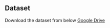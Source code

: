 

## Dataset
Download the dataset from below
[Google Drive](https://drive.google.com/drive/folders/1eVr1ytUL93SNGatfjdnTaq5hAXXJdqhN?usp=sharing)